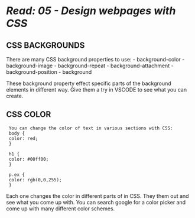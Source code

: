 # *Read: 05 - Design webpages with CSS*

## CSS BACKGROUNDS

There are many CSS background properties to use:
      - background-color
      - background-image
      - background-repeat
      - background-attachment
      - background-position
      - background

These background property effect specific parts of the background elements in different way.
Give them a try in VSCODE to see what you can create.

## CSS COLOR

     You can change the color of text in various sections with CSS:
     body {
     color: red;
     }

     h1 {
     color: #00ff00;
     }

     p.ex {
     color: rgb(0,0,255);
     } 

Each one changes the color in different parts of in CSS. 
They them out and see what you come up with.
You can search google for a color picker and come up with many different color schemes.

